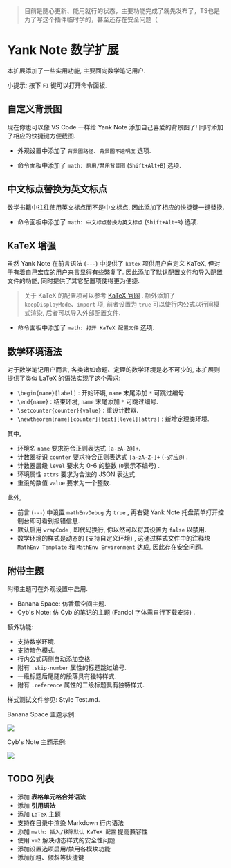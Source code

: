 > 目前是随心更新、能用就行的状态，主要功能完成了就先发布了，TS也是为了写这个插件临时学的，甚至还存在安全问题（

# Yank Note 数学扩展

本扩展添加了一些实用功能, 主要面向数学笔记用户.

小提示: 按下 `F1` 键可以打开命令面板.

## 自定义背景图

现在你也可以像 VS Code 一样给 Yank Note 添加自己喜爱的背景图了! 同时添加了相应的快捷键方便截图.

- 外观设置中添加了 `背景图路径`、`背景图不透明度` 选项.

- 命令面板中添加了 `math: 启用/禁用背景图` (`Shift+Alt+B`) 选项.

## 中文标点替换为英文标点

数学书籍中往往使用英文标点而不是中文标点, 因此添加了相应的快捷键一键替换.

- 命令面板中添加了 `math: 中文标点替换为英文标点` (`Shift+Alt+R`) 选项.

## KaTeX 增强

虽然 Yank Note 在前言语法 (`---`) 中提供了 `katex` 项供用户自定义 KaTeX, 但对于有着自己宏库的用户来言显得有些繁复了. 因此添加了默认配置文件和导入配置文件的功能, 同时提供了其它配置项使得更为便捷.

> 关于 KaTeX 的配置项可以参考 [KaTeX 官网](https://katex.org/docs/options.html) . 额外添加了 `keepDisplayMode`、`import` 项, 前者设置为 `true` 可以使行内公式以行间模式渲染, 后者可以导入外部配置文件.

- 命令面板中添加了 `math: 打开 KaTeX 配置文件` 选项.

## 数学环境语法

对于数学笔记用户而言, 各类诸如命题、定理的数学环境是必不可少的, 本扩展则提供了类似 LaTeX 的语法实现了这个需求:

- `\begin{name}[label]` : 开始环境, `name` 末尾添加 `*` 可跳过编号.
- `\end{name}` : 结束环境, `name` 末尾添加 `*` 可跳过编号.
- `\setcounter{counter}{value}` : 重设计数器.
- `\newtheorem{name}[counter]{text}[level][attrs]` : 新增定理类环境.

其中,

- 环境名 `name` 要求符合正则表达式 `[a-zA-Z@]+`.
- 计数器标识 `counter` 要求符合正则表达式 `[a-zA-Z-]+` (`-`对应`@`) .
- 计数器层级 `level` 要求为 0-6 的整数 (`0`表示不编号) .
- 环境属性 `attrs` 要求为合法的 JSON 表达式.
- 重设的数值 `value` 要求为一个整数.

此外,

- 前言 (`---`) 中设置 `mathEnvDebug` 为 `true` , 再右键 Yank Note 托盘菜单打开控制台即可看到报错信息.
- 默认启用 `wrapCode` , 即代码换行, 你以然可以将其设置为 `false` 以禁用.
- 数学环境的样式是动态的 (支持自定义环境) , 这通过样式文件中的注释块 `MathEnv Template` 和 `MathEnv Environment` 达成, 因此存在安全问题.

## 附带主题

附带主题可在外观设置中启用.

- Banana Space: 仿香蕉空间主题.
- Cyb's Note: 仿 Cyb 的笔记的主题 (Fandol 字体需自行下载安装) .

额外功能:

- 支持数学环境.
- 支持暗色模式.
- 行内公式两侧自动添加空格.
- 附有 `.skip-number` 属性的标题跳过编号.
- 一级标题后尾随的段落具有独特样式.
- 附有 `.reference` 属性的二级标题具有独特样式.

样式测试文件参见: Style Test.md.

Banana Space 主题示例:

![](https://pic2.imgdb.cn/item/64586b980d2dde5777557ea5.png)

Cyb's Note 主题示例:

![](https://pic2.imgdb.cn/item/64586b980d2dde5777557e4a.png)

## TODO 列表

- 添加 **表格单元格合并语法**
- 添加 **引用语法**
- 添加 `LaTeX` 主题
- 支持在目录中渲染 Markdown 行内语法
- 添加 `math: 插入/移除默认 KaTeX 配置` 提高兼容性
- 使用 `vm2` 解决动态样式的安全性问题
- 添加设置选项启用/禁用各模块功能
- 添加加粗、倾斜等快捷键
